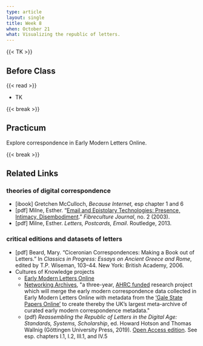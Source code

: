 ```yaml
---
type: article
layout: single
title: Week 8
when: October 21
what: Visualizing the republic of letters.
---
```


{{< TK >}}

## Before Class

{{< read >}}
- TK

{{< break >}}

## Practicum

Explore correspondence in Early Modern Letters Online.

{{< break >}}

## Related Links

### theories of digital correspondence

- [ibook] Gretchen McCulloch, *Because Internet,* esp chapter 1 and 6
- [pdf] Milne, Esther. “[Email and Epistolary Technologies: Presence, Intimacy, Disembodiment](http://two.fibreculturejournal.org/fcj-010-email-and-epistolary-technologies-presence-intimacy-disembodiment/).” *Fibreculture Journal*, no. 2 (2003).
- [pdf] Milne, Esther. *Letters, Postcards, Email*. Routledge, 2013.

### critical editions and datasets of letters

- [pdf] Beard, Mary. “Ciceronian Correspondences: Making a Book out of Letters.” In *Classics in Progress: Essays on Ancient Greece and Rome*, edited by T.P. Wiseman, 103–44. New York: British Academy, 2006.
- Cultures of Knowledge projects
  - [Early Modern Letters Online](http://emlo.bodleian.ox.ac.uk/)
  - [Networking Archives](https://networkingarchives.org/), "a three-year, [AHRC funded](https://gtr.ukri.org/projects?ref=AH%2FR014817%2F1) research project which will merge the early modern correspondence data collected in Early Modern Letters Online with metadata from the [‘Gale State Papers Online’](https://www.gale.com/intl/primary-sources/state-papers-online) to create thereby the UK’s largest meta-archive of curated early modern correspondence metadata."
   - (pdf) *Reassembling the Republic of Letters in the Digital Age:* *Standards, Systems, Scholarship*, ed. Howard Hotson and Thomas Wallnig (Göttingen University Press, 2019). [Open Access edition](https://www.univerlag.uni-goettingen.de/handle/3/isbn-978-3-86395-403-1). See esp. chapters I.1, I.2, III.1, and IV.5